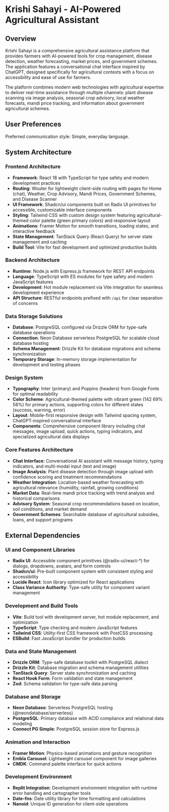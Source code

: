 # Krishi Sahayi - AI-Powered Agricultural Assistant

## Overview

Krishi Sahayi is a comprehensive agricultural assistance platform that provides farmers with AI-powered tools for crop management, disease detection, weather forecasting, market prices, and government schemes. The application features a conversational chat interface inspired by ChatGPT, designed specifically for agricultural contexts with a focus on accessibility and ease of use for farmers.

The platform combines modern web technologies with agricultural expertise to deliver real-time assistance through multiple channels: plant disease scanning via image analysis, seasonal crop advisory, local weather forecasts, mandi price tracking, and information about government agricultural schemes.

## User Preferences

Preferred communication style: Simple, everyday language.

## System Architecture

### Frontend Architecture
- **Framework**: React 18 with TypeScript for type safety and modern development practices
- **Routing**: Wouter for lightweight client-side routing with pages for Home (chat), Weather, Crop Advisory, Mandi Prices, Government Schemes, and Disease Scanner
- **UI Framework**: Shadcn/ui components built on Radix UI primitives for accessible, customizable interface components
- **Styling**: Tailwind CSS with custom design system featuring agricultural-themed color palette (green primary colors) and responsive layout
- **Animations**: Framer Motion for smooth transitions, loading states, and interactive feedback
- **State Management**: TanStack Query (React Query) for server state management and caching
- **Build Tool**: Vite for fast development and optimized production builds

### Backend Architecture
- **Runtime**: Node.js with Express.js framework for REST API endpoints
- **Language**: TypeScript with ES modules for type safety and modern JavaScript features
- **Development**: Hot module replacement via Vite integration for seamless development experience
- **API Structure**: RESTful endpoints prefixed with `/api` for clear separation of concerns

### Data Storage Solutions
- **Database**: PostgreSQL configured via Drizzle ORM for type-safe database operations
- **Connection**: Neon Database serverless PostgreSQL for scalable cloud database hosting
- **Schema Management**: Drizzle Kit for database migrations and schema synchronization
- **Temporary Storage**: In-memory storage implementation for development and testing phases

### Design System
- **Typography**: Inter (primary) and Poppins (headers) from Google Fonts for optimal readability
- **Color Scheme**: Agricultural-themed palette with vibrant green (142 69% 58%) for primary actions, supporting colors for different states (success, warning, error)
- **Layout**: Mobile-first responsive design with Tailwind spacing system, ChatGPT-inspired conversational interface
- **Components**: Comprehensive component library including chat messages, image upload, quick actions, typing indicators, and specialized agricultural data displays

### Core Features Architecture
- **Chat Interface**: Conversational AI assistant with message history, typing indicators, and multi-modal input (text and image)
- **Image Analysis**: Plant disease detection through image upload with confidence scoring and treatment recommendations
- **Weather Integration**: Location-based weather forecasting with agricultural relevance (humidity, rainfall, growing conditions)
- **Market Data**: Real-time mandi price tracking with trend analysis and historical comparisons
- **Advisory System**: Seasonal crop recommendations based on location, soil conditions, and market demand
- **Government Schemes**: Searchable database of agricultural subsidies, loans, and support programs

## External Dependencies

### UI and Component Libraries
- **Radix UI**: Accessible component primitives (@radix-ui/react-*) for dialogs, dropdowns, avatars, and form controls
- **Shadcn/ui**: Pre-built component system with consistent styling and accessibility
- **Lucide React**: Icon library optimized for React applications
- **Class Variance Authority**: Type-safe utility for component variant management

### Development and Build Tools
- **Vite**: Build tool with development server, hot module replacement, and optimization
- **TypeScript**: Type checking and modern JavaScript features
- **Tailwind CSS**: Utility-first CSS framework with PostCSS processing
- **ESBuild**: Fast JavaScript bundler for production builds

### Data and State Management
- **Drizzle ORM**: Type-safe database toolkit with PostgreSQL dialect
- **Drizzle Kit**: Database migration and schema management utilities
- **TanStack Query**: Server state synchronization and caching
- **React Hook Form**: Form validation and state management
- **Zod**: Schema validation for type-safe data parsing

### Database and Storage
- **Neon Database**: Serverless PostgreSQL hosting (@neondatabase/serverless)
- **PostgreSQL**: Primary database with ACID compliance and relational data modeling
- **Connect PG Simple**: PostgreSQL session store for Express.js

### Animation and Interaction
- **Framer Motion**: Physics-based animations and gesture recognition
- **Embla Carousel**: Lightweight carousel component for image galleries
- **CMDK**: Command palette interface for quick actions

### Development Environment
- **Replit Integration**: Development environment integration with runtime error handling and cartographer tools
- **Date-fns**: Date utility library for time formatting and calculations
- **Nanoid**: Unique ID generation for client-side operations